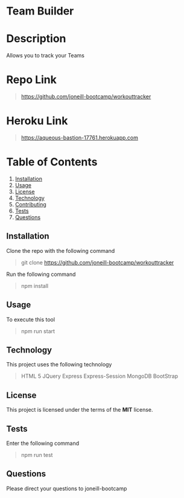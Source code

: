 # Team Builder

# Description

Allows you to track your Teams

# Repo Link

> https://github.com/joneill-bootcamp/workouttracker

# Heroku Link

> https://aqueous-bastion-17761.herokuapp.com

# Table of Contents

1. [Installation](##Installation)
2. [Usage](##Usage)
3. [License](##License)
4. [Technology](##Technology)
5. [Contributing](##Contributing)
6. [Tests](##Tests)
7. [Questions](##Questions)

## Installation

Clone the repo with the following command

> git clone https://github.com/joneill-bootcamp/workouttracker

Run the following command

> npm install

## Usage

To execute this tool

> npm run start

## Technology

This project uses the following technology

> HTML 5
> JQuery
> Express
> Express-Session
> MongoDB
> BootStrap

## License

This project is licensed under the terms of the **MIT** license.

## Tests

Enter the following command

> npm run test

## Questions

Please direct your questions to joneill-bootcamp
